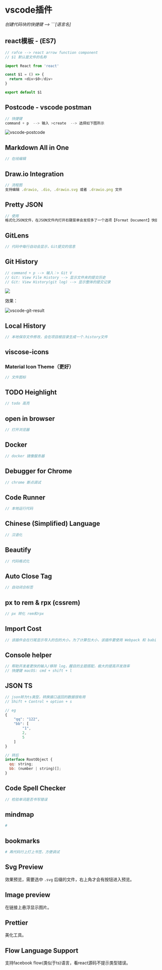 # vscode插件

*创建代码块的快捷键 --> ```[语言名]*

## react模板 - (ES7)

```js
// rafce --> react arrow function component
// $1 默认是文件的名称

import React from 'react'

const $1 = () => {
  return <div>$0</div>
}

export default $1
```

## Postcode - vscode postman

```js
// 快捷键
command + p  --> 输入 >create  --> 选择如下图所示
```

![vscode-postcode](../../imgs/vscode-postcode.png)

## Markdown All in One

```js
// 在线编辑
```

## Draw.io Integration

```js
// 流程图
支持编辑 .drawio, .dio, .drawio.svg 或者 .drawio.png 文件
```

## Pretty JSON

```js
// 使用
格式化JSON文件，在JSON文件内打开右键菜单会发现多了一个选项【Format Document】快捷键为【ALT+SHILF+F】。这时就可以格式美化JSON数据啦。
```

## GitLens

```js
// 代码中每行自动会显示，Git提交的信息
```

## Git History

```js
// command + p --> 输入：> Git V 
// Git: View File History --> 显示文件夹的提交历史
// Git: View History(git log) --> 显示整体的提交记录
```

![](../../imgs/vscode-git.png)

效果：

![vscode-git-result](../../imgs/vscode-git-result.png)

## Local History

```js
// 本地保存文件修改，会在项目根目录生成一个.history文件
```

## viscose-icons

### Material Icon Theme（更好）

```js
// 文件图标
```

## TODO Heighlight

```js
// todo 高亮
```

## open in browser

```js
// 打开浏览器
```

## Docker

```js
// docker 镜像服务器
```

## Debugger for Chrome

```js
// chrome 断点调试
```

## Code Runner

```js
// 本地运行代码
```

## Chinese (Simplified) Language

```js
// 汉语化
```

## Beautify

```js
// 代码格式化
```

## Auto Close Tag

```js
// 自动闭合标签
```

## px to rem & rpx (cssrem)

```js
// px 转化 rem和rpx
```

## Import Cost

```js
// 该插件会在行尾显示导入的包的大小。为了计算包大小，该插件要使用 Webpack 和 babili-webpack-plugin。
```

## Console helper

```js
// 帮助开发者更快的输入/移除 log，醒目的主题搭配，极大的提高开发效率
// 快捷键 macOS: cmd + shift + l
```

## JSON TS

```js
// json转为ts类型，转换接口返回的数据很有用
// Shift + Control + option + s

// eg
{
    "qq": "122",
    "bb": [
        "1",
        2,
        5
    ]
}

// 转后
interface RootObject {
  qq: string;
  bb: (number | string)[];
}
```

## Code Spell Checker

```js
// 检验单词是否书写错误
```

## mindmap

```bash
# 
```

## bookmarks

```bash
# 再代码行上打上书签，方便调试
```

## Svg Preview

效果预览，需要选中 `.svg` 后缀的文件，右上角才会有按钮进入预览。

## Image preview

在链接上悬浮显示图片。

## Prettier

美化工具。

## Flow Language Support

支持facebook flow(类似于ts)语言，看react源码不提示类型错误。
